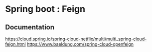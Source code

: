 # Spring boot : Feign 

## Documentation

https://cloud.spring.io/spring-cloud-netflix/multi/multi_spring-cloud-feign.html
https://www.baeldung.com/spring-cloud-openfeign